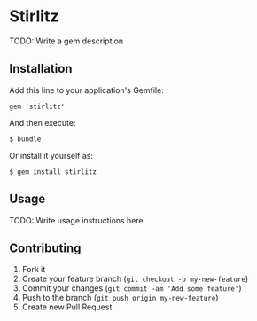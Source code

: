 # Stirlitz

TODO: Write a gem description

## Installation

Add this line to your application's Gemfile:

    gem 'stirlitz'

And then execute:

    $ bundle

Or install it yourself as:

    $ gem install stirlitz

## Usage

TODO: Write usage instructions here

## Contributing

1. Fork it
2. Create your feature branch (`git checkout -b my-new-feature`)
3. Commit your changes (`git commit -am 'Add some feature'`)
4. Push to the branch (`git push origin my-new-feature`)
5. Create new Pull Request

